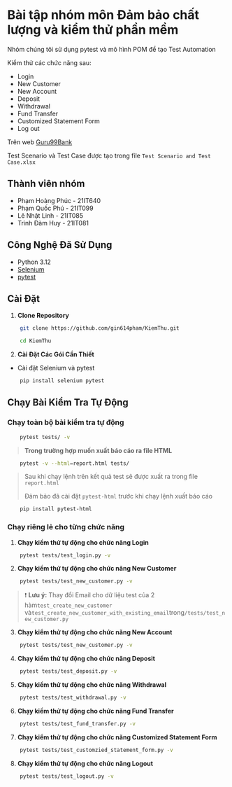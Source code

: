 # Bài tập nhóm môn Đảm bảo chất lượng và kiểm thử phần mềm

Nhóm chúng tôi sử dụng pytest và mô hình POM để tạo Test Automation

Kiểm thử các chức năng sau:

- Login
- New Customer
- New Account
- Deposit
- Withdrawal
- Fund Transfer
- Customized Statement Form
- Log out

Trên web [Guru99Bank](http://www.demo.guru99.com/V4/)

Test Scenario và Test Case được tạo trong file `Test Scenario and Test Case.xlsx`

## Thành viên nhóm

- Phạm Hoàng Phúc - 21IT640
- Phạm Quốc Phú - 21IT099
- Lê Nhật Linh - 21IT085
- Trình Đàm Huy - 21IT081

## Công Nghệ Đã Sử Dụng

- Python 3.12
- [Selenium](https://www.selenium.dev/)
- [pytest](https://pytest.org/)

## Cài Đặt

1. **Clone Repository**

```bash
    git clone https://github.com/gin614pham/KiemThu.git
```

```bash
    cd KiemThu
```

2. **Cài Đặt Các Gói Cần Thiết**

- Cài đặt Selenium và pytest

```bash
    pip install selenium pytest
```

## Chạy Bài Kiểm Tra Tự Động

### Chạy toàn bộ bài kiểm tra tự động

```bash
    pytest tests/ -v
```

> **Trong trường hợp muốn xuất báo cáo ra file HTML**

```bash
    pytest -v --html=report.html tests/
```

> Sau khi chạy lệnh trên kết quả test sẽ được xuất ra trong file `report.html`
>
> Đảm bảo đã cài đặt `pytest-html` trước khi chạy lệnh xuất báo cáo

```bash
    pip install pytest-html
```

### Chạy riêng lẻ cho từng chức năng

1. **Chạy kiểm thử tự động cho chức năng Login**

```bash
    pytest tests/test_login.py -v
```

2. **Chạy kiểm thử tự động cho chức năng New Customer**

```bash
    pytest tests/test_new_customer.py -v
```

> ❗ **Lưu ý:** Thay đổi Email cho dữ liệu test của 2 hàm`test_create_new_customer` và`test_create_new_customer_with_existing_email`trong`/tests/test_new_customer.py`

3. **Chạy kiểm thử tự động cho chức năng New Account**

```bash
    pytest tests/test_new_customer.py -v
```

4. **Chạy kiểm thử tự động cho chức năng Deposit**

```bash
    pytest tests/test_deposit.py -v
```

5. **Chạy kiểm thử tự động cho chức năng Withdrawal**

```bash
    pytest tests/test_withdrawal.py -v
```

6. **Chạy kiểm thử tự động cho chức năng Fund Transfer**

```bash
    pytest tests/test_fund_transfer.py -v
```

7. **Chạy kiểm thử tự động cho chức năng Customized Statement Form**

```bash
    pytest tests/test_customzied_statement_form.py -v
```

8. **Chạy kiểm thử tự động cho chức năng Logout**

```bash
    pytest tests/test_logout.py -v
```
